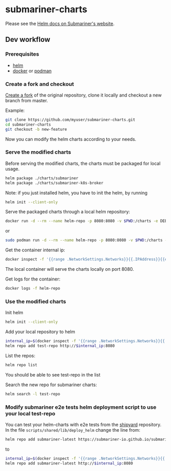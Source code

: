 # submariner-charts

Please see the [Helm docs on Submariner's website](https://submariner.io/deployment/helm/).

## Dev workflow

### Prerequisites

- [helm]
- [docker] or [podman]

### Create a fork and checkout

[Create a fork] of the original repository, clone it locally and checkout a new branch from master.

Example:

```bash
git clone https://github.com/myuser/submariner-charts.git
cd submariner-charts
git checkout -b new-feature
```

Now you can modify the helm charts according to your needs.

### Serve the modified charts

Before serving the modified charts, the charts must be packaged for local usage.

```bash
helm package ./charts/submariner
helm package ./charts/submariner-k8s-broker
```

Note: if you just installed helm, you have to init the helm, by running

```bash
helm init --client-only
```

Serve the packaged charts through a local helm repository:

```bash
docker run -d --rm --name helm-repo -p 8080:8080 -v $PWD:/charts -e DEBUG=true -e STORAGE=local -e STORAGE_LOCAL_ROOTDIR=/charts chartmuseum/chartmuseum
```

or

```bash
sudo podman run -d --rm --name helm-repo -p 8080:8080 -v $PWD:/charts -e DEBUG=true -e STORAGE=local -e STORAGE_LOCAL_ROOTDIR=/charts chartmuseum/chartmuseum
```

Get the container internal ip:

```bash
docker inspect -f '{{range .NetworkSettings.Networks}}{{.IPAddress}}{{end}}' helm-repo
```

The local container will serve the charts locally on port 8080.

Get logs for the container:

```bash
docker logs -f helm-repo
```

### Use the modified charts

Init helm

```bash
helm init --client-only
```

Add your local repository to helm

```bash
internal_ip=$(docker inspect -f '{{range .NetworkSettings.Networks}}{{.IPAddress}}{{end}}' helm-repo)
helm repo add test-repo http://$internal_ip:8080
```

List the repos:

```bash
helm repo list
```

You should be able to see test-repo in the list

Search the new repo for submariner charts:

```bash
helm search -l test-repo
```

### Modify submariner e2e tests helm deployment script to use your local test-repo

You can test your helm-charts with e2e tests from the [shipyard](https://github.com/submariner-io/shipyard) repository.
In the file `scripts/shared/lib/deploy_helm` change the line from:

```bash
helm repo add submariner-latest https://submariner-io.github.io/submariner-charts/charts
```

to

```bash
internal_ip=$(docker inspect -f '{{range .NetworkSettings.Networks}}{{.IPAddress}}{{end}}' helm-repo)
helm repo add submariner-latest http://$internal_ip:8080
```

<!--links-->
[helm]: https://helm.sh/docs/using_helm/#installing-helm
[docker]: https://docs.docker.com/install/
[podman]: https://podman.io/getting-started/installation
[Create a fork]: https://help.github.com/en/articles/fork-a-repo
